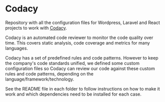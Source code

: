 # Codacy
Repository with all the configuration files for Wordpress, Laravel and React projects to work with [Codacy](https://www.codacy.com/).

Codacy is an automated code reviewer to monitor the code quality over time. This covers static analysis, code coverage and metrics for many languages.

Codacy has a set of predefined rules and code patterns. However to keep the company's code standards unified, we defined some custom configuration files so Codacy can review our code against these custom rules and code patterns, depending on the language/framework/technology.

See the README file in each folder to follow instructions on how to make it work and which dependencies need to be installed for each case.
